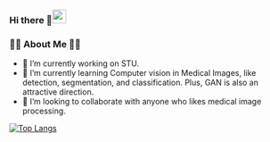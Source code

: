 ### Hi there 👋<img src="https://github.com/souvikguria98/souvikguria98/blob/master/Hi.gif" width="25"></h2>

<!--
**PalmLand/PalmLand** is a ✨ _special_ ✨ repository because its `README.md` (this file) appears on your GitHub profile.

Here are some ideas to get you started:

- 🔭 I’m currently working on ...
- 🌱 I’m currently learning ...
- 👯 I’m looking to collaborate on ...
- 🤔 I’m looking for help with ...
- 💬 Ask me about ...
- 📫 How to reach me: ...
- 😄 Pronouns: ...
- ⚡ Fun fact: ...
-->

<h3> 🏴‍☠️ About Me  🏴‍☠️ </h3>

- 🔭 I’m currently working on STU.
- 🌱 I’m currently learning Computer vision in Medical Images, like detection, segmentation, and classification. Plus, GAN is also an attractive direction.
- 👯 I’m looking to collaborate with anyone who likes medical image processing.

[![Top Langs](https://github-readme-stats.vercel.app/api/top-langs/?username=palmland&layout=compact)](https://github.com/palmland/)

